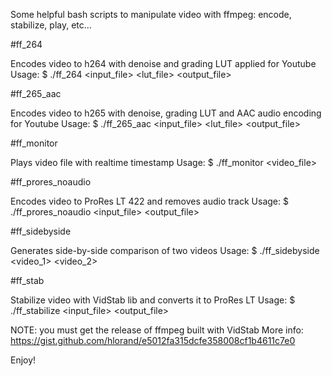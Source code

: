 Some helpful bash scripts to manipulate video with ffmpeg: encode, stabilize, play, etc...

#ff_264

Encodes video to h264 with denoise and grading LUT applied for Youtube
Usage:
    $ ./ff_264 <input_file> <lut_file> <output_file>

#ff_265_aac

Encodes video to h265 with denoise, grading LUT and AAC audio encoding for Youtube
Usage:
    $ ./ff_265_aac <input_file> <lut_file> <output_file>

#ff_monitor

Plays video file with realtime timestamp
Usage:
    $ ./ff_monitor <video_file>

#ff_prores_noaudio

Encodes video to ProRes LT 422 and removes audio track
Usage:
    $ ./ff_prores_noaudio <input_file> <output_file>

#ff_sidebyside

Generates side-by-side comparison of two videos
Usage:
    $ ./ff_sidebyside <video_1> <video_2>

#ff_stab

Stabilize video with VidStab lib and converts it to ProRes LT
Usage:
    $ ./ff_stabilize <input_file> <output_file>

NOTE: you must get the release of ffmpeg built with VidStab
More info: https://gist.github.com/hlorand/e5012fa315dcfe358008cf1b4611c7e0

Enjoy!
